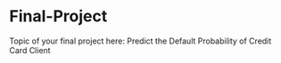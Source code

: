 # Final-Project
Topic of your final project here:
Predict the Default Probability of Credit Card Client
